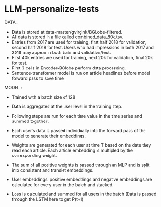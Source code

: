 # LLM-personalize-tests

DATA : 
- Data is stored at data-master/gvirgink/BGLobe-filtered.
- All data is stored in a file called combined_data_80k.tsv.
- Entries from 2017 are used for training, first half 2018 for validation, second half 2018 for test. Users who had impressions in both 2017 and 2018 may appear in both train and validation/test.
- First 40k entries are used for training, next 20k for validation, final 20k for test.
- First 3 cells in Encoder-BGlobe perform data processing.
- Sentence-transformer model is run on article headlines before model forward pass to save time.

MODEL : 
- Trained with a batch size of 128
- Data is aggregated at the user level in the training step.
- Following steps are run for each time value in the time series and summed together :

- Each user's data is passed individually into the forward pass of the model to generate their embeddings.
- Weights are generated for each user at time T based on the date they read each article. Each article embedding is multipled by the corresponding weight.
- The sum of all positive weights is passed through an MLP and is split into consistent and transiet embeddings. 
- User embeddings, positive embeddings and negative embeddings are calculated for every user in the batch and stacked.
- Loss is calculated and summed for all users in the batch (Data is passed through the LSTM here to get P(t+1) 
